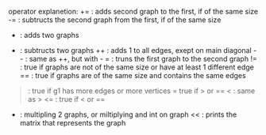 operator explanetion:
+= : adds second graph to the first, if of the same size
-= : subtructs the second graph from the first, if of the same size
+ : adds two graphs
- : subtructs two graphs
++ : adds 1 to all edges, exept on main diagonal
-- : same as ++, but with -
= : truns the first graph to the second graph
!= : true if graphs are not of the same size or have at least 1 different edge
== : true if graphs are of the same size and contains the same edges
> : true if g1 has more edges or more vertices
>= true if > or ==
< : same as >
<= : true if < or ==
* : multipling 2 graphs, or miltiplying and int on graph
<< : prints the matrix that represents the graph

